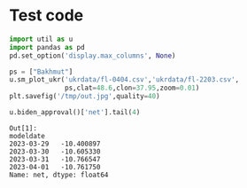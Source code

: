 # Test code

```python
import util as u
import pandas as pd
pd.set_option('display.max_columns', None)
```












```python
ps = ["Bakhmut"]
u.sm_plot_ukr('ukrdata/fl-0404.csv','ukrdata/fl-2203.csv',
              ps,clat=48.6,clon=37.95,zoom=0.01)
plt.savefig('/tmp/out.jpg',quality=40)
```

















```python
u.biden_approval()['net'].tail(4)
```

```text
Out[1]: 
modeldate
2023-03-29   -10.400897
2023-03-30   -10.605330
2023-03-31   -10.766547
2023-04-01   -10.761750
Name: net, dtype: float64
```

